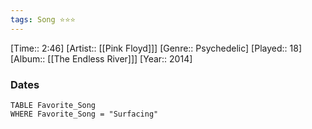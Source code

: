 ```yaml
---
tags: Song ⭐⭐⭐ 
---
```

[Time:: 2:46]
[Artist:: [[Pink Floyd]]]
[Genre:: Psychedelic]
[Played:: 18]
[Album:: [[The Endless River]]]
[Year:: 2014]
### Dates
````dataview
TABLE Favorite_Song
WHERE Favorite_Song = "Surfacing"
````